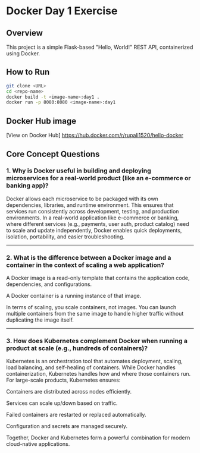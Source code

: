 # Docker Day 1 Exercise 

## Overview
This project is a simple Flask-based "Hello, World!" REST API, containerized using Docker.

## How to Run

```bash
git clone <URL>
cd <repo-name>
docker build -t <image-name>:day1 .
docker run -p 8080:8080 <image-name>:day1
```

## Docker Hub image
[View on Docker Hub] https://hub.docker.com/r/rupali1520/hello-docker


## Core Concept Questions

### 1. Why is Docker useful in building and deploying microservices for a real-world product (like an e-commerce or banking app)?

Docker allows each microservice to be packaged with its own dependencies, libraries, and runtime environment. This ensures that services run consistently across development, testing, and production environments. In a real-world application like e-commerce or banking, where different services (e.g., payments, user auth, product catalog) need to scale and update independently, Docker enables quick deployments, isolation, portability, and easier troubleshooting.

---

### 2. What is the difference between a Docker image and a container in the context of scaling a web application?

A Docker image is a read-only template that contains the application code, dependencies, and configurations.

A Docker container is a running instance of that image.

In terms of scaling, you scale containers, not images. You can launch multiple containers from the same image to handle higher traffic without duplicating the image itself. 

---

### 3. How does Kubernetes complement Docker when running a product at scale (e.g., hundreds of containers)?

Kubernetes is an orchestration tool that automates deployment, scaling, load balancing, and self-healing of containers. While Docker handles containerization, Kubernetes handles how and where those containers run. For large-scale products, Kubernetes ensures:

Containers are distributed across nodes efficiently.

Services can scale up/down based on traffic.

Failed containers are restarted or replaced automatically.

Configuration and secrets are managed securely.

Together, Docker and Kubernetes form a powerful combination for modern cloud-native applications.




